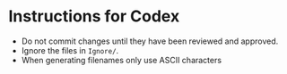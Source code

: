 # Instructions for Codex

- Do not commit changes until they have been reviewed and approved.
- Ignore the files in `Ignore/`.
- When generating filenames only use ASCII characters
